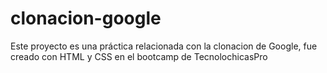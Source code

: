 # clonacion-google
Este proyecto es una práctica relacionada con la clonacion de Google, fue creado con HTML y CSS en el bootcamp de TecnolochicasPro
